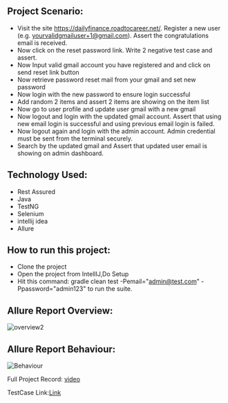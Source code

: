 ## Project Scenario:
-  Visit the site https://dailyfinance.roadtocareer.net/. Register a new user (e.g. yourvalidgmailuser+1@gmail.com). Assert the congratulations email is received.
-  Now click on the reset password link. Write 2 negative test case and assert. 
-  Now Input valid gmail account you have registered and and click on send reset link button
-  Now retrieve password reset mail from your gmail and set new password
-  Now login with the new password to ensure login successful
-  Add random 2 items and assert 2 items are showing on the item list
-  Now go to user profile and update user gmail with a new gmail
-  Now logout and login with the updated gmail account. Assert that using new email login is successful and using previous email login is failed.
-  Now logout again and login with the admin account. Admin credential must be sent from the terminal securely.
-  Search by the updated gmail and Assert that updated user email is showing on admin dashboard.

  ## Technology Used:
   - Rest Assured
  - Java
  - TestNG
  - Selenium
  - intellij idea
  - Allure

## How to run this project:
 - Clone the project
 - Open the project from IntellIJ,Do Setup
 - Hit this command: gradle clean test -Pemail="admin@test.com" -Ppassword="admin123" to run the suite.

## Allure Report Overview:
![overview2](https://github.com/user-attachments/assets/08e648a3-a2e9-4f31-abd1-05569b1fb473)

## Allure Report Behaviour:
![Behaviour](https://github.com/user-attachments/assets/0c868638-a61c-41ee-a945-edc75c745271)


Full Project Record: [video](https://screenrec.com/share/BSvsCERKgu)


TestCase Link:[Link](https://docs.google.com/spreadsheets/d/1V3VoDhZMRgSHlfrbjrUAm0nvmYCIoSZ7/edit?usp=sharing&ouid=112686928694089024606&rtpof=true&sd=true)


